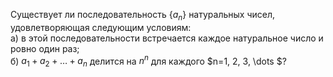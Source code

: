 Существует ли последовательность $\{a_n\}$ натуральных чисел, удовлетворяющая следующим условиям:
<br/>
а) в этой последовательности встречается каждое натуральное число и ровно один раз;
<br/>
б) $a_1+a_2+\dots+a_n$ делится на $n^n$ для каждого $n=1, 2, 3, \dots $?